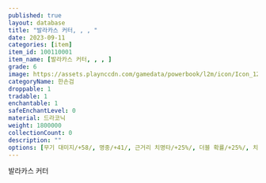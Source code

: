 ```yaml
---
published: true
layout: database
title: "발라카스 커터, , , "
date: 2023-09-11
categories: [item]
item_id: 100110001
item_name: [발라카스 커터, , , ]
grade: 6
image: https://assets.playnccdn.com/gamedata/powerbook/l2m/icon/Icon_128/Item/Icon_WP_Sword_G1_001.png
categoryName: 한손검
droppable: 1
tradable: 1
enchantable: 1
safeEnchantLevel: 0
material: 드라코닉
weight: 1800000
collectionCount: 0
description: ""
options: [무기 대미지/+58/, 명중/+41/, 근거리 치명타/+25%/, 더블 확률/+25%/, 치명타 시 추가 대미지/+10/, 트리플 확률/+30%/, 추가 대미지/+30/, 스턴 적중/+15%/, 스킬 대미지 증폭/+45%/, 헤이트 적중/+10%/, 무기 대미지 증폭/+30%/, 손상 방지//, 레전더리 포스//공격 적중 시 확률적으로 대상의 방어력과 스턴 내성을 감소시킵니다., 아케인 브레이크/10%/[아케인 브레이크] 공격 적중 시 일정 확률로 아케인 실드 계열 효과 제거&#44; 효과가 제거된 대상은 일정 시간 동안 아케인 실드 계열 효과 사용 불가, 프레이 브레이크/10%/공격 적중 시 확률적으로 프레이 상태를 제거합니다.]
---
```

발라카스 커터